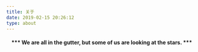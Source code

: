 ```yaml
---
title: 关于
date: 2019-02-15 20:26:12
type: about
---
```

<!-- ```
{
    "名字":"LiosWong",
    "大学":"重庆邮电大学",
    "毕业时间":"2017",
    "籍贯":"安徽滁州",
    "职业":"Java后端程序员",
    "所在城市":"杭州",
    "技术博客":"http://blog.csdn.net/bat_os"
}
``` -->
#### <center>*** We are all in the gutter, but some of us are looking at the stars. ***</center>
<br/>
<!-- ![https://note.youdao.com/yws/api/personal/file/WEB19a5523c45b5e5c374edc3b760128a0b?method=download&shareKey=043b87e09d23b8fc20a7ac356ba27ccf](https://note.youdao.com/yws/api/personal/file/WEB19a5523c45b5e5c374edc3b760128a0b?method=download&shareKey=043b87e09d23b8fc20a7ac356ba27ccf) -->
<!-- #### 微信公众号 -->
<!-- #### wechat
![https://note.youdao.com/yws/api/personal/file/WEB7c594c5a343b10a8819b3fe6798b4aa7?method=download&shareKey=58a73be3d7c2fa42e49f2aa1ded2a800](https://note.youdao.com/yws/api/personal/file/WEB7c594c5a343b10a8819b3fe6798b4aa7?method=download&shareKey=58a73be3d7c2fa42e49f2aa1ded2a800)-->
